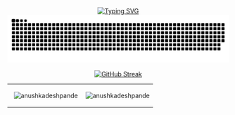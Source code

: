 <!-- h1 align="center">Hello World 🙋🏻‍♀️!!</h1-->
<div align="center">
  <a href="https://git.io/typing-svg"><img
      src="https://readme-typing-svg.demolab.com?font=Fira+Code&pause=1000&center=true&random=false&width=435&separator=%3D&lines=console.log(%22Hello+World!%22)%3DSystem.out.println(%22Hello+World!%22);%3Dprint(%22Hello+World!%22)%3Dstd%3A%3Acout+%3C%3C+%22Hello+World!%22;%3Dprintf(%22Hello+World!%22)"
      alt="Typing SVG" /></a>
</div>

<div align="center">
  <img src="https://github.com/1999AZZAR/1999AZZAR/blob/main/resources/img/grid-snake.svg" alt="snake">
</div>

<p align="center"><a href="https://git.io/streak-stats"><img
      src="https://github-readme-streak-stats.herokuapp.com?user=anushkadeshpande&theme=react&hide_border=true&include_all_commits=true"
      alt="GitHub Streak" /></a></p>
<table align="center">
  <tr>
    <td>
      <p>
        &nbsp;
        <img align="center"
          src="https://github-readme-stats-three-sage-20.vercel.app/api/top-langs?username=anushkadeshpande&show_icons=true&locale=en&layout=compact&theme=tokyonight&hide_border=true&include_all_commits=true"
          alt="anushkadeshpande" />
      </p>
    </td>
    <td>
      <p> &nbsp;<img align="center"
          src="https://github-readme-stats-three-sage-20.vercel.app/api?username=anushkadeshpande"
          alt="anushkadeshpande" /> </p>
    </td>
  </tr>
</table>
<!-- ### Visitor Count  -->
<!-- img src="https://profile-counter.glitch.me/anushkadeshpande/count.svg" / -->
